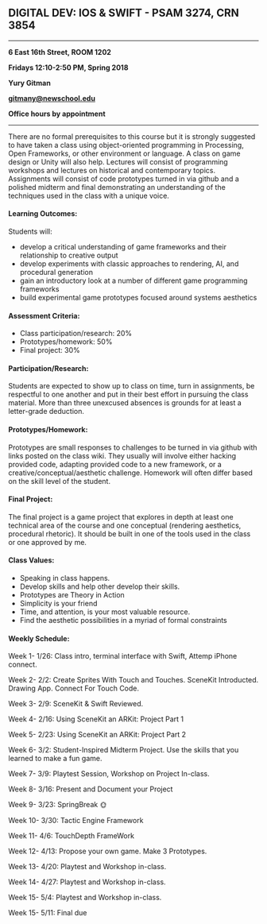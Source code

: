 ## DIGITAL DEV: IOS & SWIFT - PSAM 3274, CRN 3854

---

**6 East 16th Street, ROOM 1202**

**Fridays 12:10-2:50 PM, Spring 2018**

**Yury Gitman**

**gitmany@newschool.edu**

**Office hours by appointment**

---
There are no formal prerequisites to this course but it is strongly suggested to have taken a class using object-oriented programming in Processing, Open Frameworks, or other environment or language. A class on game design or Unity will also help. Lectures will consist of programming workshops and lectures on historical and contemporary topics. Assignments will consist of code prototypes turned in via github and a polished midterm and final demonstrating an understanding of the techniques used in the class with a unique voice. 
#### Learning Outcomes: 
Students will:
* develop a critical understanding of game frameworks and their relationship to creative output
* develop experiments with classic approaches to rendering, AI, and procedural generation
* gain an introductory look at a number of different game programming frameworks
* build experimental game prototypes focused around systems aesthetics 
#### Assessment Criteria:	
* Class participation/research: 20%
* Prototypes/homework: 50%
* Final project: 30%
#### Participation/Research: 
Students are expected to show up to class on time, turn in assignments, be respectful to one another and put in their best effort in pursuing the class material. More than three unexcused absences is grounds for at least a letter-grade deduction.
#### Prototypes/Homework: 
Prototypes are small responses to challenges to be turned in via github with links posted on the class wiki. They usually will involve either hacking provided code, adapting provided code to a new framework, or a creative/conceptual/aesthetic challenge. Homework will often differ based on the skill level of the student.
#### Final Project: 

The final project is a game project that explores in depth at least one technical area of the course and one conceptual (rendering aesthetics, procedural rhetoric). It should be built in one of the tools used in the class or one approved by me.


#### Class Values:

* Speaking in class happens. 
* Develop skills and help other develop their skills.
* Prototypes are Theory in Action
* Simplicity is your friend 
* Time, and attention, is your most valuable resource. 
* Find the aesthetic possibilities in a myriad of formal constraints


#### Weekly Schedule:

Week 1- 1/26: Class intro, terminal interface with Swift, Attemp iPhone connect. 

Week 2- 2/2: Create Sprites With Touch and Touches. SceneKit Introducted. Drawing App. Connect For Touch Code.

Week 3- 2/9: SceneKit & Swift Reviewed.

Week 4- 2/16: Using SceneKit an ARKit: Project Part 1

Week 5- 2/23: Using SceneKit an ARKit: Project Part 2

Week 6- 3/2: Student-Inspired Midterm Project. Use the skills that you learned to make a fun game. 

Week 7- 3/9: Playtest Session, Workshop on Project In-class.

Week 8- 3/16: Present and Document your Project

Week 9- 3/23: SpringBreak 🌞

Week 10- 3/30: Tactic Engine Framework

Week 11- 4/6: TouchDepth FrameWork

Week 12- 4/13: Propose your own game. Make 3 Prototypes.

Week 13- 4/20: Playtest and Workshop in-class. 

Week 14- 4/27: Playtest and Workshop in-class.

Week 15- 5/4: Playtest and Workshop in-class.

Week 15- 5/11: Final due
